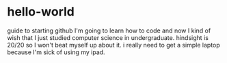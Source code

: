 # hello-world
guide to starting github I'm going to learn how to code and now I kind of wish that I just studied computer science in undergraduate. hindsight is 20/20 so I won't beat myself up about it. i really need to get a simple laptop because I'm sick of using my ipad.
